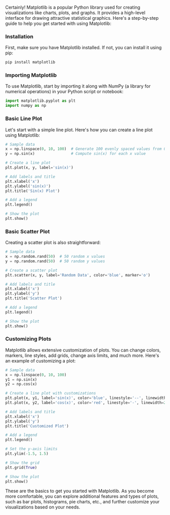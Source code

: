 Certainly! Matplotlib is a popular Python library used for creating visualizations like charts, plots, and graphs. It provides a high-level interface for drawing attractive statistical graphics. Here's a step-by-step guide to help you get started with using Matplotlib:

### Installation
First, make sure you have Matplotlib installed. If not, you can install it using pip:

```bash
pip install matplotlib
```

### Importing Matplotlib
To use Matplotlib, start by importing it along with NumPy (a library for numerical operations) in your Python script or notebook:

```python
import matplotlib.pyplot as plt
import numpy as np
```

### Basic Line Plot
Let's start with a simple line plot. Here's how you can create a line plot using Matplotlib:

```python
# Sample data
x = np.linspace(0, 10, 100)  # Generate 100 evenly spaced values from 0 to 10
y = np.sin(x)                # Compute sin(x) for each x value

# Create a line plot
plt.plot(x, y, label='sin(x)')

# Add labels and title
plt.xlabel('x')
plt.ylabel('sin(x)')
plt.title('Sin(x) Plot')

# Add a legend
plt.legend()

# Show the plot
plt.show()
```

### Basic Scatter Plot
Creating a scatter plot is also straightforward:

```python
# Sample data
x = np.random.rand(50)  # 50 random x values
y = np.random.rand(50)  # 50 random y values

# Create a scatter plot
plt.scatter(x, y, label='Random Data', color='blue', marker='o')

# Add labels and title
plt.xlabel('x')
plt.ylabel('y')
plt.title('Scatter Plot')

# Add a legend
plt.legend()

# Show the plot
plt.show()
```

### Customizing Plots
Matplotlib allows extensive customization of plots. You can change colors, markers, line styles, add grids, change axis limits, and much more. Here's an example of customizing a plot:

```python
# Sample data
x = np.linspace(0, 10, 100)
y1 = np.sin(x)
y2 = np.cos(x)

# Create a line plot with customizations
plt.plot(x, y1, label='sin(x)', color='blue', linestyle='--', linewidth=2)
plt.plot(x, y2, label='cos(x)', color='red', linestyle='-', linewidth=2)

# Add labels and title
plt.xlabel('x')
plt.ylabel('y')
plt.title('Customized Plot')

# Add a legend
plt.legend()

# Set the y-axis limits
plt.ylim(-1.5, 1.5)

# Show the grid
plt.grid(True)

# Show the plot
plt.show()
```

These are the basics to get you started with Matplotlib. As you become more comfortable, you can explore additional features and types of plots, such as bar plots, histograms, pie charts, etc., and further customize your visualizations based on your needs.
